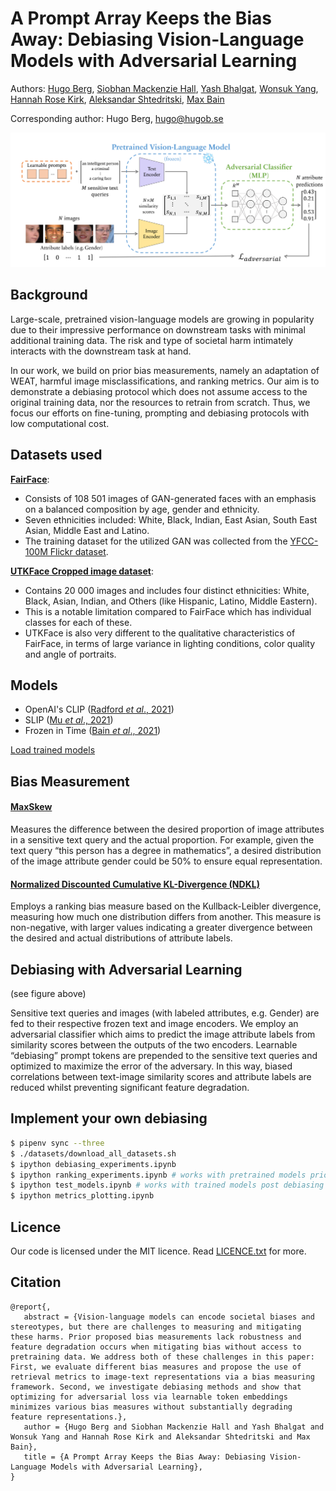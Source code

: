 # A Prompt Array Keeps the Bias Away: Debiasing Vision-Language Models with Adversarial Learning

Authors: [Hugo Berg](https://github.com/Drummersbrother), 
[Siobhan Mackenzie Hall](https://github.com/smhall97), 
[Yash Bhalgat](https://github.com/yashbhalgat), 
[Wonsuk Yang](https://github.com/WonsukYang), 
[Hannah Rose Kirk](https://github.com/HannahKirk), 
[Aleksandar Shtedritski](https://github.com/suny-sht), 
[Max Bain](https://github.com/m-bain)

Corresponding author: Hugo Berg, <hugo@hugob.se>


![Main Figure](plots/Main_figure.png)

## Background

Large-scale, pretrained vision-language models are growing in popularity due to their impressive 
performance on downstream tasks with minimal additional training data. The risk and type of 
societal harm intimately interacts with the downstream task at hand. 

In our work, we build on prior bias measurements, namely an adaptation of WEAT, harmful image 
misclassifications, and ranking metrics. Our aim is to demonstrate a debiasing protocol which 
does not assume access to the original training data, nor the resources to retrain from scratch. 
Thus, we focus our efforts on fine-tuning, prompting and debiasing protocols with low 
computational cost.

## Datasets used

**[FairFace](https://arxiv.org/abs/1908.04913)**:
 - Consists of 108 501 images of GAN-generated faces with an emphasis on a balanced composition by 
 age, gender and ethnicity. 
 - Seven ethnicities included: White, Black, Indian, East Asian, South East Asian, Middle East and Latino. 
 - The training dataset for the utilized GAN was collected from the 
 [YFCC-100M Flickr dataset](https://arxiv.org/abs/1503.01817).

**[UTKFace Cropped image dataset](https://github.com/aicip/UTKFace)**:
- Contains 20 000 images and includes four distinct ethnicities: White, Black, Asian, Indian, 
 and Others (like Hispanic, Latino, Middle Eastern). 
- This is a notable limitation compared to FairFace which has individual classes for each of these. 
- UTKFace is also very different to the qualitative characteristics of FairFace, in terms of 
 large variance in lighting conditions, color quality and angle of portraits. 

## Models
- OpenAI's CLIP ([Radford *et al*., 2021](https://arxiv.org/abs/2103.00020))
- SLIP ([Mu *et al*., 2021](https://arxiv.org/abs/2112.12750))
- Frozen in Time ([Bain *et al*., 2021](https://arxiv.org/abs/2104.00650))

[Load trained models](https://github.com/oxai/bias-vision-language/blob/debias-vision-lang/loading_trained_embeddings.ipynb)

## Bias Measurement
#### [MaxSkew](https://arxiv.org/abs/1905.01989)
Measures the difference between the desired proportion of image attributes in a sensitive text 
query and the actual proportion. For example, given the text query “this person has a degree in 
mathematics”, a desired distribution of the image attribute gender could be 50% to ensure equal representation.

#### [Normalized Discounted Cumulative KL-Divergence (NDKL)](https://arxiv.org/abs/1905.01989)
Employs a ranking bias measure based on the Kullback-Leibler divergence, measuring how much one 
distribution differs from another. This measure is non-negative, with larger values indicating a 
greater divergence between the desired and actual distributions of attribute labels.


## Debiasing with Adversarial Learning
(see figure above)

Sensitive text queries and images (with labeled attributes, e.g. Gender) are fed to their 
respective frozen text and image encoders. We employ an adversarial classifier which aims to 
predict the image attribute labels from similarity scores between the outputs of the two 
encoders. Learnable “debiasing” prompt tokens are prepended to the sensitive text queries and 
optimized to maximize the error of the adversary. In this way, biased correlations between 
text-image similarity scores and attribute labels are reduced whilst preventing significant 
feature degradation.

## Implement your own debiasing
```bash
$ pipenv sync --three
$ ./datasets/download_all_datasets.sh
$ ipython debiasing_experiments.ipynb
$ ipython ranking_experiments.ipynb # works with pretrained models prior to debiasing
$ ipython test_models.ipynb # works with trained models post debiasing
$ ipython metrics_plotting.ipynb
```

## Licence
Our code is licensed under the MIT licence. Read [LICENCE.txt](LICENCE.txt) for more.

## Citation
```
@report{,
   abstract = {Vision-language models can encode societal biases and stereotypes, but there are challenges to measuring and mitigating these harms. Prior proposed bias measurements lack robustness and feature degradation occurs when mitigating bias without access to pretraining data. We address both of these challenges in this paper: First, we evaluate different bias measures and propose the use of retrieval metrics to image-text representations via a bias measuring framework. Second, we investigate debiasing methods and show that optimizing for adversarial loss via learnable token embeddings minimizes various bias measures without substantially degrading feature representations.},
   author = {Hugo Berg and Siobhan Mackenzie Hall and Yash Bhalgat and Wonsuk Yang and Hannah Rose Kirk and Aleksandar Shtedritski and Max Bain},
   title = {A Prompt Array Keeps the Bias Away: Debiasing Vision-Language Models with Adversarial Learning},
}
```

